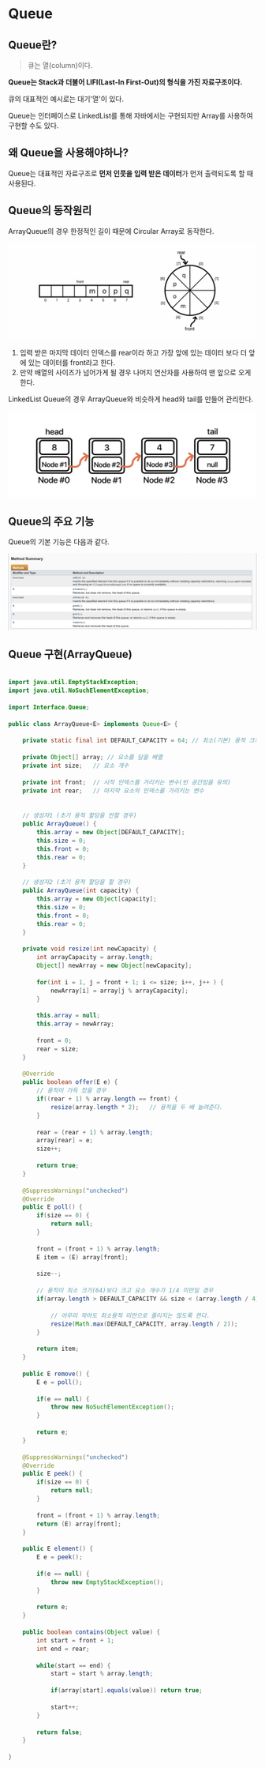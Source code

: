 Queue
===

## Queue란?

>큐는 열(column)이다.

<strong>Queue는 Stack과 더불어 LIFI(Last-In First-Out)의 형식을 가진 자료구조이다.</strong>

큐의 대표적인 예시로는 대기'열'이 있다. 

Queue는 인터페이스로 LinkedList를 통해 자바에서는 구현되지만 Array를 사용하여 구현할 수도 있다.

## 왜 Queue을 사용해야하나?

Queue는 대표적인 자료구조로 <strong>먼저 인풋을 입력 받은 데이터</strong>가 먼저 출력되도록 할 때 사용된다.

## Queue의 동작원리

ArrayQueue의 경우 한정적인 길이 때문에 Circular Array로 동작한다.

![Array Queue 동작](./img/ArrayQueue.png)

1. 입력 받은 마지막 데이터 인덱스를 rear이라 하고 가장 앞에 있는 데이터 보다 더 앞에 있는 데이터를 front라고 한다.
2. 만약 배열의 사이즈가 넘어가게 될 경우 나머지 연산자를 사용하여 맨 앞으로 오게한다.

LinkedList Queue의 경우 ArrayQueue와 비슷하게 head와 tail를 만들어 관리한다.

![해시 동작](./img/LinkedListQueue.png)

## Queue의 주요 기능

Queue의 기본 기능은 다음과 같다.

![해시 동작](./img/queuemethod.png)

## Queue 구현(ArrayQueue)

```java

import java.util.EmptyStackException;
import java.util.NoSuchElementException;

import Interface.Queue;

public class ArrayQueue<E> implements Queue<E> {

	private static final int DEFAULT_CAPACITY = 64;	// 최소(기본) 용적 크기 
	
	private Object[] array;	// 요소를 담을 배열 
	private int size;	// 요소 개수 
	
	private int front;	// 시작 인덱스를 가리키는 변수(빈 공간임을 유의)
	private int rear;	// 마지막 요소의 인덱스를 가리키는 변수 
	
	
	// 생성자1 (초기 용적 할당을 안할 경우)  
	public ArrayQueue() {
		this.array = new Object[DEFAULT_CAPACITY];
		this.size = 0;
		this.front = 0;
		this.rear = 0;
	}
	
	// 생성자2 (초기 용적 할당을 할 경우) 
	public ArrayQueue(int capacity) {
		this.array = new Object[capacity];
		this.size = 0;
		this.front = 0;
		this.rear = 0;
	}
	
	private void resize(int newCapacity) {
		int arrayCapacity = array.length;
		Object[] newArray = new Object[newCapacity];
		
		for(int i = 1, j = front + 1; i <= size; i++, j++ ) {
			newArray[i] = array[j % arrayCapacity];
		}
		
		this.array = null;
		this.array = newArray;
		
		front = 0;
		rear = size;
	}
	
	@Override
	public boolean offer(E e) {
		// 용적이 가득 찼을 경우 
		if((rear + 1) % array.length == front) {
			resize(array.length * 2);	// 용적을 두 배 늘려준다. 
		}
		
		rear = (rear + 1) % array.length;
		array[rear] = e;
		size++;
		
		return true;
	}

	@SuppressWarnings("unchecked")
	@Override
	public E poll() {
		if(size == 0) {
			return null;
		}
		
		front = (front + 1) % array.length;
		E item = (E) array[front];
		
		size--;
		
		// 용적이 최소 크기(64)보다 크고 요소 개수가 1/4 미만일 경우
		if(array.length > DEFAULT_CAPACITY && size < (array.length / 4)) {
				
			// 아무리 작아도 최소용적 미만으로 줄이지는 않도록 한다. 
			resize(Math.max(DEFAULT_CAPACITY, array.length / 2));
		}
		
		return item;
	}
	
	public E remove() {
		E e = poll();
		
		if(e == null) {
			throw new NoSuchElementException();
		}
		
		return e;
	}

	@SuppressWarnings("unchecked")
	@Override
	public E peek() {
		if(size == 0) {
			return null;
		}
		
		front = (front + 1) % array.length;
		return (E) array[front];
	}
	
	public E element() {
		E e = peek();
		
		if(e == null) {
			throw new EmptyStackException();
		}
		
		return e;
	}
	
	public boolean contains(Object value) {
		int start = front + 1;
		int end = rear;
		
		while(start == end) {
			start = start % array.length;
			
			if(array[start].equals(value)) return true;
			
			start++;
		}
		
		return false;
	}

}

```

